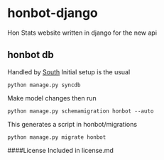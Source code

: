 honbot-django
=============
Hon Stats website written in django for the new api

honbot db
----------
Handled by [South](http://south.aeracode.org/)
Initial setup is the usual  

    python manage.py syncdb
Make model changes then run  

    python manage.py schemamigration honbot --auto
This generates a script in honbot/migrations  

    python manage.py migrate honbot 

####License
Included in license.md
